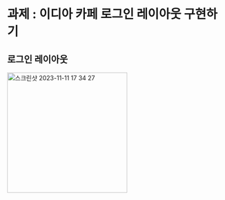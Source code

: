 # 과제 : 이디아 카페 로그인 레이아웃 구현하기 

로그인 레이아웃 
------------
<img width="278" alt="스크린샷 2023-11-11 17 34 27" src="https://github.com/chohyundon/home-work2/assets/113508075/2596bada-d2f1-40da-83fa-c3979f9c8755">
